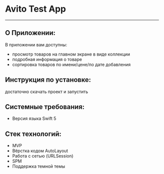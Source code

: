 # Avito Test App
---
## О Приложении:
В приложении вам доступны:
- просмотр товаров на главном экране в виде коллекции
- подробная информация о товаре
- сортировка товаров по имени/цене/по дате добавления

## Инструкция по установке:
достаточно скачать проект и запустить

## Системные требования:
- Версия языка Swift 5

## Стек технологий:
- MVP
- Вёрстка кодом AutoLayout
- Работа с сетью (URLSession)
- SPM
- Поддержка темной темы
